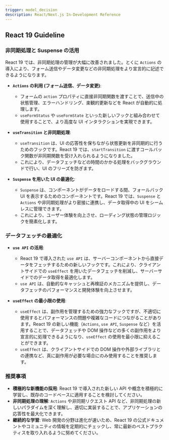 ```yaml
---
trigger: model_decision
description: React/Next.js In-Development Reference
---
```


## React 19 Guideline

### 非同期処理と Suspense の活用

React 19 では、非同期処理の管理が大幅に改善されました。とくに `Actions` の導入により、フォーム送信やデータ変更などの非同期処理をより宣言的に記述できるようになります。

- **`Actions` の利用 (フォーム送信、データ変更)**:

  - フォームの `action` プロパティに直接非同期関数を渡すことで、送信中の状態管理、エラーハンドリング、楽観的更新などを React が自動的に処理します。
  - `useFormStatus` や `useFormState` といった新しいフックと組み合わせて使用することで、より高度な UI インタラクションを実現できます。

- **`useTransition` と非同期処理**:

  - `useTransition` は、UI の応答性を保ちながら状態更新を非同期的に行うためのフックです。React 19 では、`startTransition` に渡すコールバック関数が非同期関数を受け入れられるようになりました。
  - これにより、データフェッチなどの時間のかかる処理をバックグラウンドで行い、UI のフリーズを防ぎます。

- **`Suspense` を用いた UI の最適化**:
  - `Suspense` は、コンポーネントがデータをロードする間、フォールバック UI を表示するためのコンポーネントです。React 19 では、`Suspense` と `Actions` や非同期処理がより密接に連携し、データ取得中の UI をシームレスに管理できます。
  - これにより、ユーザー体験を向上させ、ローディング状態の管理ロジックを簡素化します。

### データフェッチの最適化

- **`use API` の活用**:

  - React 19 で導入された `use API` は、サーバーコンポーネントから直接データをフェッチするための新しいフックです。これにより、クライアントサイドでの `useEffect` を用いたデータフェッチを削減し、サーバーサイドでのデータ取得を最適化します。
  - `use API` は、自動的なキャッシュと再検証のメカニズムを提供し、データフェッチのパフォーマンスと開発体験を向上させます。

- **`useEffect` の最小限の使用**:
  - `useEffect` は、副作用を管理するための強力なフックですが、不適切に使用するとパフォーマンスの問題や複雑なコードにつながることがあります。React 19 の新しい機能（`Actions`, `use API`, `Suspense` など）を活用することで、データフェッチや DOM 操作などの多くの副作用をより宣言的に処理できるようになり、`useEffect` の使用を最小限に抑えることができます。
  - `useEffect` は、クライアントサイドでの DOM 操作や外部ライブラリとの連携など、真に副作用が必要な場合にのみ使用することを推奨します。

### 推奨事項

- **積極的な新機能の採用**: React 19 で導入された新しい API や概念を積極的に学習し、既存のコードベースに適用することを検討してください。
- **非同期処理の理解**: `Actions` や非同期リクエスト API など、非同期処理の新しいパラダイムを深く理解し、適切に実装することで、アプリケーションの応答性を最大化できます。
- **継続的な学習**: Web 開発の分野は進化が速いため、React 19 の公式ドキュメントやコミュニティの情報を定期的にチェックし、常に最新のベストプラクティスを取り入れるように努めてください。